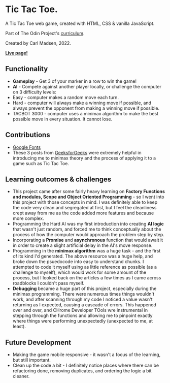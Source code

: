 # Tic Tac Toe.

A Tic Tac Toe web game, created with HTML, CSS & vanilla JavaScript.

Part of The Odin Project's [curriculum](https://www.theodinproject.com/lessons/node-path-javascript-tic-tac-toe).

Created by Carl Madsen, 2022.

**[Live page!](https://elsaepo.github.io/odin-tic-tac-toe/)**

## Functionality

* **Gameplay** - Get 3 of your marker in a row to win the game!
* **AI** - Compete against another player locally, or challenge the computer on 3 difficulty levels:
* Easy - computer makes a random move each turn.
* Hard - computer will always make a winning move if possible, and always prevent the opponent from making a winning move if possible.
* TACBOT 3000 - computer uses a minimax algorithm to make the best possible move in every situation. It cannot lose.

## Contributions

* [Google Fonts](https://fonts.google.com/)
* These 3 posts from [GeeksforGeeks](https://www.geeksforgeeks.org/minimax-algorithm-in-game-theory-set-1-introduction/) were extremely helpful in introducing me to minimax theory and the process of applying it to a game such as Tic Tac Toe.

## Learning outcomes & challenges

* This project came after some fairly heavy learning on **Factory Functions and modules, Scope and Object Oriented Programming** - so I went into this project with those concepts in mind. I was definitely able to keep the code very clean and segregated at first, but I feel the cleanliness crept away from me as the code added more features and because more complex.
* Programming the Hard AI was my first introduction into creating **AI logic** that wasn't just random, and forced me to think conceptually about the process of how the computer would approach the problem step by step.
* Incorporating a **Promise** and **asynchronous** function that would await it in order to create a slight artificial delay in the AI's move response. 
* Programming in the **minimax algorithm** was a huge task - and the first of its kind I'd generated. The above resource was a huge help, and broke down the psuedocode into easy to understand chunks. I attempted to code it myself using as little reference as possible (as a challenge to myself), which would work for some amount of the process, but I looked back on the articles a few times as I came across roadblocks I couldn't pass myself.
* **Debugging** became a huge part of this project, especially during the minimax programming. There were numerous times things wouldn't work, and after scanning through my code I noticed a value wasn't returning as I expected, causing a cascade of errors. This happened over and over, and CHrome Developer TOols wre instrumental in stepping through the functions and allowing me to pinpoint exactly where things were performing unexpectedly (unexpected to me, at least).

## Future Development

* Making the game mobile responsive - it wasn't a focus of the learning, but still important.
* Clean up the code a bit - I definitely notice places where there can be refactoring done, removing duplicates, and ordering the logic a bit cleaner.